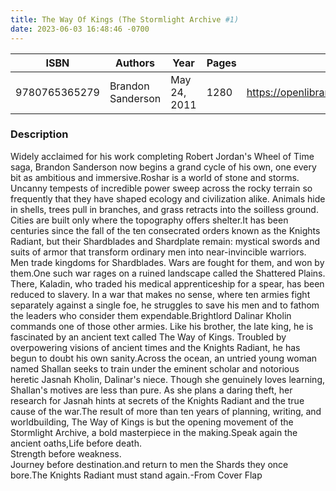 ```yaml
---
title: The Way Of Kings (The Stormlight Archive #1)
date: 2023-06-03 16:48:46 -0700
---
```


| ISBN        | Authors      | Year    | Pages    | URL   |
| ----------- | ------------ | ------- | -------- | ----- |
| 9780765365279  | Brandon Sanderson| May 24, 2011| 1280|https://openlibrary.org/books/OL25438341M/The_Way_of_Kings_(The_Stormlight_Archive_1)|    

### Description
Widely acclaimed for his work completing Robert Jordan's Wheel of Time saga, Brandon Sanderson now begins a grand cycle of his own, one every bit as ambitious and immersive.Roshar is a world of stone and storms. Uncanny tempests of incredible power sweep across the rocky terrain so frequently that they have shaped ecology and civilization alike. Animals hide in shells, trees pull in branches, and grass retracts into the soilless ground. Cities are built only where the topography offers shelter.It has been centuries since the fall of the ten consecrated orders known as the Knights Radiant, but their Shardblades and Shardplate remain: mystical swords and suits of armor that transform ordinary men into near-invincible warriors. Men trade kingdoms for Shardblades. Wars are fought for them, and won by them.One such war rages on a ruined landscape called the Shattered Plains. There, Kaladin, who traded his medical apprenticeship for a spear, has been reduced to slavery. In a war that makes no sense, where ten armies fight separately against a single foe, he struggles to save his men and to fathom the leaders who consider them expendable.Brightlord Dalinar Kholin commands one of those other armies. Like his brother, the late king, he is fascinated by an ancient text called The Way of Kings. Troubled by overpowering visions of ancient times and the Knights Radiant, he has begun to doubt his own sanity.Across the ocean, an untried young woman named Shallan seeks to train under the eminent scholar and notorious heretic Jasnah Kholin, Dalinar's niece. Though she genuinely loves learning, Shallan's motives are less than pure. As she plans a daring theft, her research for Jasnah hints at secrets of the Knights Radiant and the true cause of the war.The result of more than ten years of planning, writing, and worldbuilding, The Way of Kings is but the opening movement of the Stormlight Archive, a bold masterpiece in the making.Speak again the ancient oaths,Life before death.<br/>   Strength before weakness.<br/>   Journey before destination.and return to men the Shards they once bore.The Knights Radiant must stand again.-From Cover Flap